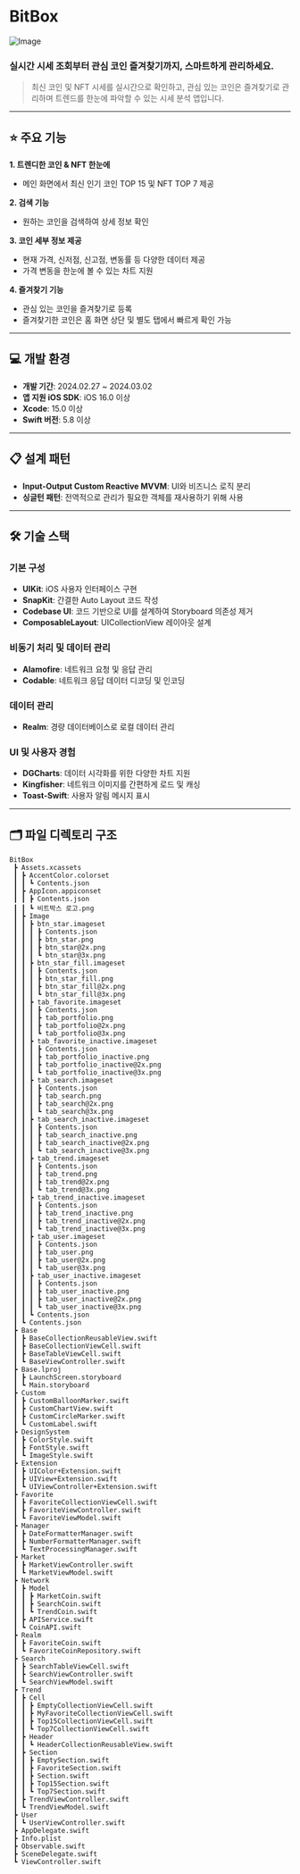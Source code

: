 # BitBox

![Image](https://github.com/user-attachments/assets/b30e4b03-9636-4be3-b582-3d811b2bbd8b)

### 실시간 시세 조회부터 관심 코인 즐겨찾기까지, 스마트하게 관리하세요.

> 최신 코인 및 NFT 시세를 실시간으로 확인하고, 관심 있는 코인은 즐겨찾기로 관리하며 트렌드를 한눈에 파악할 수 있는 시세 분석 앱입니다.
> 

---

## ⭐️ 주요 기능

**1. 트렌디한 코인 & NFT 한눈에**

- 메인 화면에서 최신 인기 코인 TOP 15 및 NFT TOP 7 제공

**2. 검색 기능**

- 원하는 코인을 검색하여 상세 정보 확인

**3. 코인 세부 정보 제공**

- 현재 가격, 신저점, 신고점, 변동률 등 다양한 데이터 제공
- 가격 변동을 한눈에 볼 수 있는 차트 지원

**4. 즐겨찾기 기능**

- 관심 있는 코인을 즐겨찾기로 등록
- 즐겨찾기한 코인은 홈 화면 상단 및 별도 탭에서 빠르게 확인 가능

---

## 💻 개발 환경

- **개발 기간**: 2024.02.27 ~ 2024.03.02
- **앱 지원 iOS SDK**: iOS 16.0 이상
- **Xcode**: 15.0 이상
- **Swift 버전**: 5.8 이상

---

## 📋 설계 패턴

- **Input-Output Custom Reactive MVVM**: UI와 비즈니스 로직 분리
- **싱글턴 패턴**: 전역적으로 관리가 필요한 객체를 재사용하기 위해 사용

---

## 🛠️ 기술 스택

### **기본 구성**

- **UIKit**: iOS 사용자 인터페이스 구현
- **SnapKit**: 간결한 Auto Layout 코드 작성
- **Codebase UI**: 코드 기반으로 UI를 설계하여 Storyboard 의존성 제거
- **ComposableLayout**: UICollectionView 레이아웃 설계

### **비동기 처리 및 데이터 관리**

- **Alamofire**: 네트워크 요청 및 응답 관리
- **Codable**: 네트워크 응답 데이터 디코딩 및 인코딩

### **데이터 관리**

- **Realm**: 경량 데이터베이스로 로컬 데이터 관리

### **UI 및 사용자 경험**

- **DGCharts**: 데이터 시각화를 위한 다양한 차트 지원
- **Kingfisher**: 네트워크 이미지를 간편하게 로드 및 캐싱
- **Toast-Swift**: 사용자 알림 메시지 표시

---

## 🗂️ 파일 디렉토리 구조

```
BitBox
 ┣ Assets.xcassets
 ┃ ┣ AccentColor.colorset
 ┃ ┃ ┗ Contents.json
 ┃ ┣ AppIcon.appiconset
 ┃ ┃ ┣ Contents.json
 ┃ ┃ ┗ 비트박스 로고.png
 ┃ ┣ Image
 ┃ ┃ ┣ btn_star.imageset
 ┃ ┃ ┃ ┣ Contents.json
 ┃ ┃ ┃ ┣ btn_star.png
 ┃ ┃ ┃ ┣ btn_star@2x.png
 ┃ ┃ ┃ ┗ btn_star@3x.png
 ┃ ┃ ┣ btn_star_fill.imageset
 ┃ ┃ ┃ ┣ Contents.json
 ┃ ┃ ┃ ┣ btn_star_fill.png
 ┃ ┃ ┃ ┣ btn_star_fill@2x.png
 ┃ ┃ ┃ ┗ btn_star_fill@3x.png
 ┃ ┃ ┣ tab_favorite.imageset
 ┃ ┃ ┃ ┣ Contents.json
 ┃ ┃ ┃ ┣ tab_portfolio.png
 ┃ ┃ ┃ ┣ tab_portfolio@2x.png
 ┃ ┃ ┃ ┗ tab_portfolio@3x.png
 ┃ ┃ ┣ tab_favorite_inactive.imageset
 ┃ ┃ ┃ ┣ Contents.json
 ┃ ┃ ┃ ┣ tab_portfolio_inactive.png
 ┃ ┃ ┃ ┣ tab_portfolio_inactive@2x.png
 ┃ ┃ ┃ ┗ tab_portfolio_inactive@3x.png
 ┃ ┃ ┣ tab_search.imageset
 ┃ ┃ ┃ ┣ Contents.json
 ┃ ┃ ┃ ┣ tab_search.png
 ┃ ┃ ┃ ┣ tab_search@2x.png
 ┃ ┃ ┃ ┗ tab_search@3x.png
 ┃ ┃ ┣ tab_search_inactive.imageset
 ┃ ┃ ┃ ┣ Contents.json
 ┃ ┃ ┃ ┣ tab_search_inactive.png
 ┃ ┃ ┃ ┣ tab_search_inactive@2x.png
 ┃ ┃ ┃ ┗ tab_search_inactive@3x.png
 ┃ ┃ ┣ tab_trend.imageset
 ┃ ┃ ┃ ┣ Contents.json
 ┃ ┃ ┃ ┣ tab_trend.png
 ┃ ┃ ┃ ┣ tab_trend@2x.png
 ┃ ┃ ┃ ┗ tab_trend@3x.png
 ┃ ┃ ┣ tab_trend_inactive.imageset
 ┃ ┃ ┃ ┣ Contents.json
 ┃ ┃ ┃ ┣ tab_trend_inactive.png
 ┃ ┃ ┃ ┣ tab_trend_inactive@2x.png
 ┃ ┃ ┃ ┗ tab_trend_inactive@3x.png
 ┃ ┃ ┣ tab_user.imageset
 ┃ ┃ ┃ ┣ Contents.json
 ┃ ┃ ┃ ┣ tab_user.png
 ┃ ┃ ┃ ┣ tab_user@2x.png
 ┃ ┃ ┃ ┗ tab_user@3x.png
 ┃ ┃ ┣ tab_user_inactive.imageset
 ┃ ┃ ┃ ┣ Contents.json
 ┃ ┃ ┃ ┣ tab_user_inactive.png
 ┃ ┃ ┃ ┣ tab_user_inactive@2x.png
 ┃ ┃ ┃ ┗ tab_user_inactive@3x.png
 ┃ ┃ ┗ Contents.json
 ┃ ┗ Contents.json
 ┣ Base
 ┃ ┣ BaseCollectionReusableView.swift
 ┃ ┣ BaseCollectionViewCell.swift
 ┃ ┣ BaseTableViewCell.swift
 ┃ ┗ BaseViewController.swift
 ┣ Base.lproj
 ┃ ┣ LaunchScreen.storyboard
 ┃ ┗ Main.storyboard
 ┣ Custom
 ┃ ┣ CustomBalloonMarker.swift
 ┃ ┣ CustomChartView.swift
 ┃ ┣ CustomCircleMarker.swift
 ┃ ┗ CustomLabel.swift
 ┣ DesignSystem
 ┃ ┣ ColorStyle.swift
 ┃ ┣ FontStyle.swift
 ┃ ┗ ImageStyle.swift
 ┣ Extension
 ┃ ┣ UIColor+Extension.swift
 ┃ ┣ UIView+Extension.swift
 ┃ ┗ UIViewController+Extension.swift
 ┣ Favorite
 ┃ ┣ FavoriteCollectionViewCell.swift
 ┃ ┣ FavoriteViewController.swift
 ┃ ┗ FavoriteViewModel.swift
 ┣ Manager
 ┃ ┣ DateFormatterManager.swift
 ┃ ┣ NumberFormatterManager.swift
 ┃ ┗ TextProcessingManager.swift
 ┣ Market
 ┃ ┣ MarketViewController.swift
 ┃ ┗ MarketViewModel.swift
 ┣ Network
 ┃ ┣ Model
 ┃ ┃ ┣ MarketCoin.swift
 ┃ ┃ ┣ SearchCoin.swift
 ┃ ┃ ┗ TrendCoin.swift
 ┃ ┣ APIService.swift
 ┃ ┗ CoinAPI.swift
 ┣ Realm
 ┃ ┣ FavoriteCoin.swift
 ┃ ┗ FavoriteCoinRepository.swift
 ┣ Search
 ┃ ┣ SearchTableViewCell.swift
 ┃ ┣ SearchViewController.swift
 ┃ ┗ SearchViewModel.swift
 ┣ Trend
 ┃ ┣ Cell
 ┃ ┃ ┣ EmptyCollectionViewCell.swift
 ┃ ┃ ┣ MyFavoriteCollectionViewCell.swift
 ┃ ┃ ┣ Top15CollectionViewCell.swift
 ┃ ┃ ┗ Top7CollectionViewCell.swift
 ┃ ┣ Header
 ┃ ┃ ┗ HeaderCollectionReusableView.swift
 ┃ ┣ Section
 ┃ ┃ ┣ EmptySection.swift
 ┃ ┃ ┣ FavoriteSection.swift
 ┃ ┃ ┣ Section.swift
 ┃ ┃ ┣ Top15Section.swift
 ┃ ┃ ┗ Top7Section.swift
 ┃ ┣ TrendViewController.swift
 ┃ ┗ TrendViewModel.swift
 ┣ User
 ┃ ┗ UserViewController.swift
 ┣ AppDelegate.swift
 ┣ Info.plist
 ┣ Observable.swift
 ┣ SceneDelegate.swift
 ┗ ViewController.swift
```

